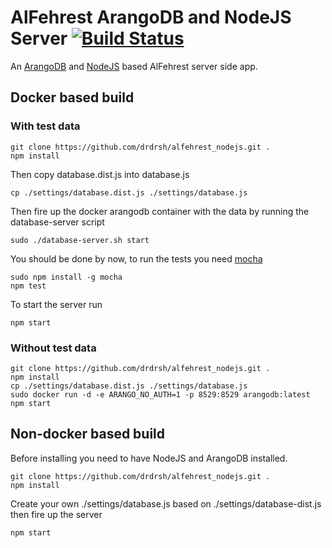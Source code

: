 # AlFehrest ArangoDB and NodeJS Server  [![Build Status](https://travis-ci.org/drdrsh/alfehrest_nodejs.svg?branch=master)](https://travis-ci.org/drdrsh/alfehrest_nodejs)
An [ArangoDB](http://arangodb.com) and [NodeJS](http://nodejs.org) based AlFehrest server side app.


## Docker based build 

### With test data

```shell
git clone https://github.com/drdrsh/alfehrest_nodejs.git .
npm install
```

Then copy database.dist.js into database.js
```shell
cp ./settings/database.dist.js ./settings/database.js
```

Then fire up the docker arangodb container with the data by running the database-server script
```shell
sudo ./database-server.sh start 
```

You should be done by now, to run the tests you need [mocha](http://mochajs.org)
```shell
sudo npm install -g mocha
npm test
```

To start the server run
```shell
npm start
```

### Without test data

```shell
git clone https://github.com/drdrsh/alfehrest_nodejs.git .
npm install
cp ./settings/database.dist.js ./settings/database.js
sudo docker run -d -e ARANGO_NO_AUTH=1 -p 8529:8529 arangodb:latest
npm start
```

## Non-docker based build 

Before installing you need to have NodeJS and ArangoDB installed.

```shell
git clone https://github.com/drdrsh/alfehrest_nodejs.git .
npm install
```

Create your own ./settings/database.js based on ./settings/database-dist.js
then fire up the server

```shell
npm start
```
